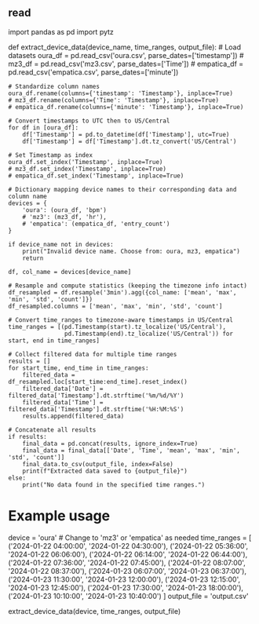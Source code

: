 ## read

import pandas as pd 
import pytz

def extract_device_data(device_name, time_ranges, output_file):
    # Load datasets
    oura_df = pd.read_csv('oura.csv', parse_dates=['timestamp'])
    # mz3_df = pd.read_csv('mz3.csv', parse_dates=['Time'])
    # empatica_df = pd.read_csv('empatica.csv', parse_dates=['minute'])

    # Standardize column names
    oura_df.rename(columns={'timestamp': 'Timestamp'}, inplace=True)
    # mz3_df.rename(columns={'Time': 'Timestamp'}, inplace=True)
    # empatica_df.rename(columns={'minute': 'Timestamp'}, inplace=True)

    # Convert timestamps to UTC then to US/Central
    for df in [oura_df]:
        df['Timestamp'] = pd.to_datetime(df['Timestamp'], utc=True)
        df['Timestamp'] = df['Timestamp'].dt.tz_convert('US/Central')

    # Set Timestamp as index
    oura_df.set_index('Timestamp', inplace=True)
    # mz3_df.set_index('Timestamp', inplace=True)
    # empatica_df.set_index('Timestamp', inplace=True)

    # Dictionary mapping device names to their corresponding data and column name
    devices = {
        'oura': (oura_df, 'bpm')
        # 'mz3': (mz3_df, 'hr'),
        # 'empatica': (empatica_df, 'entry_count')
    }

    if device_name not in devices:
        print("Invalid device name. Choose from: oura, mz3, empatica")
        return

    df, col_name = devices[device_name]

    # Resample and compute statistics (keeping the timezone info intact)
    df_resampled = df.resample('3min').agg({col_name: ['mean', 'max', 'min', 'std', 'count']})
    df_resampled.columns = ['mean', 'max', 'min', 'std', 'count']

    # Convert time_ranges to timezone-aware timestamps in US/Central
    time_ranges = [(pd.Timestamp(start).tz_localize('US/Central'),
                    pd.Timestamp(end).tz_localize('US/Central')) for start, end in time_ranges]

    # Collect filtered data for multiple time ranges
    results = []
    for start_time, end_time in time_ranges:
        filtered_data = df_resampled.loc[start_time:end_time].reset_index()
        filtered_data['Date'] = filtered_data['Timestamp'].dt.strftime('%m/%d/%Y')
        filtered_data['Time'] = filtered_data['Timestamp'].dt.strftime('%H:%M:%S')
        results.append(filtered_data)

    # Concatenate all results
    if results:
        final_data = pd.concat(results, ignore_index=True)
        final_data = final_data[['Date', 'Time', 'mean', 'max', 'min', 'std', 'count']]
        final_data.to_csv(output_file, index=False)
        print(f"Extracted data saved to {output_file}")
    else:
        print("No data found in the specified time ranges.")

# Example usage
device = 'oura'  # Change to 'mz3' or 'empatica' as needed
time_ranges = [
    ('2024-01-22 04:00:00', '2024-01-22 04:30:00'),
    ('2024-01-22 05:36:00', '2024-01-22 06:06:00'),
    ('2024-01-22 06:14:00', '2024-01-22 06:44:00'),
    ('2024-01-22 07:36:00', '2024-01-22 07:45:00'),
    ('2024-01-22 08:07:00', '2024-01-22 08:37:00'),
    ('2024-01-23 06:07:00', '2024-01-23 06:37:00'),
    ('2024-01-23 11:30:00', '2024-01-23 12:00:00'),
    ('2024-01-23 12:15:00', '2024-01-23 12:45:00'),
    ('2024-01-23 17:30:00', '2024-01-23 18:00:00'),
    ('2024-01-23 10:10:00', '2024-01-23 10:40:00')
]
output_file = 'output.csv'

extract_device_data(device, time_ranges, output_file)
